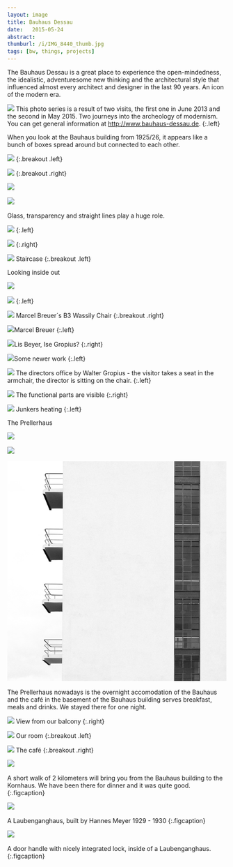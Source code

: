 ```yaml
---
layout: image
title: Bauhaus Dessau
date:   2015-05-24
abstract:
thumburl: /i/IMG_8440_thumb.jpg
tags: [bw, things, projects]
---
```

The Bauhaus Dessau is a great place to experience the open-mindedness, the idealistic, adventuresome new thinking and the architectural style that influenced almost every architect and designer in the last 90 years. An icon of the modern era.

![]({{site.url}}/i/IMG_8503.jpg)
This photo series is a result of two visits, the first one in June 2013 and the second in May 2015. Two journeys into the archeology of modernism. You can get general information at <http://www.bauhaus-dessau.de>.
{:.left}

When you look at the Bauhaus building from 1925/26, it appears like a bunch of boxes spread around but connected to each other.

![]({{site.url}}/i/IMG_8404.jpg)
{:.breakout .left}

![]({{site.url}}/i/IMG_8387.jpg)
{:.breakout .right}

![]({{site.url}}/i/IMG_8488.jpg)

![]({{site.url}}/i/IMG_8428.jpg)

Glass, transparency and straight lines play a huge role.

![]({{site.url}}/i/IMG_8440.jpg)
{:.left}

![]({{site.url}}/i/IMG_8422.jpg)
{:.right}


![]({{site.url}}/i/IMG_8456.jpg)
Staircase
{:.breakout .left}


Looking inside out

![]({{site.url}}/i/IMG_8528.jpg)

![]({{site.url}}/i/IMG_8449.jpg)
{:.left}

![]({{site.url}}/i/IMG_8524.jpg)
Marcel Breuer´s B3 Wassily Chair
{:.breakout .right}

![]({{site.url}}/i/IMG_5884.jpg)Marcel Breuer
{:.left}

![]({{site.url}}/i/IMG_5885.jpg)Lis Beyer, Ise Gropius?
{:.right}

![]({{site.url}}/i/IMG_8522.jpg)Some newer work
{:.left}

![]({{site.url}}/i/IMG_5848.jpg)
The directors office by Walter Gropius - the visitor takes a seat in the armchair, the director is sitting on the chair.
{:.left}

![]({{site.url}}/i/IMG_5833.jpg)
The functional parts are visible
{:.right}


![]({{site.url}}/i/IMG_5850.jpg)
Junkers heating
{:.left}

The Prellerhaus

![]({{site.url}}/i/IMG_8411.jpg)

![]({{site.url}}/i/IMG_8407.jpg)

![](/i/IMG_8410.jpg)

The Prellerhaus nowadays is the overnight accomodation of the Bauhaus and the café in the basement of the Bauhaus building serves breakfast, meals and drinks. We stayed there for one night.

![]({{site.url}}/i/IMG_8499.jpg)
View from our balcony
{:.right}

![]({{site.url}}/i/IMG_8394.jpg)
Our room
{:.breakout .left}

![]({{site.url}}/i/IMG_8505.jpg)
The café
{:.breakout .right}

![]({{site.url}}/i/IMG_8483.jpg)

A short walk of 2 kilometers will bring you from the Bauhaus building to the Kornhaus. We have been there for dinner and it was quite good.
{:.figcaption}

![]({{site.url}}/i/IMG_5889.jpg)

A Laubenganghaus, built by Hannes Meyer 1929 - 1930
{:.figcaption}

![]({{site.url}}/i/IMG_5888.jpg)

A door handle with nicely integrated lock, inside of a Laubenganghaus.
{:.figcaption}
